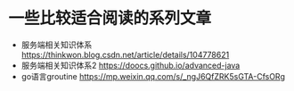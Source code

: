 一些比较适合阅读的系列文章
==


- 服务端相关知识体系   https://thinkwon.blog.csdn.net/article/details/104778621
- 服务端相关知识体系2  https://doocs.github.io/advanced-java
- go语言groutine     https://mp.weixin.qq.com/s/_ngJ6QfZRK5sGTA-CfsORg
